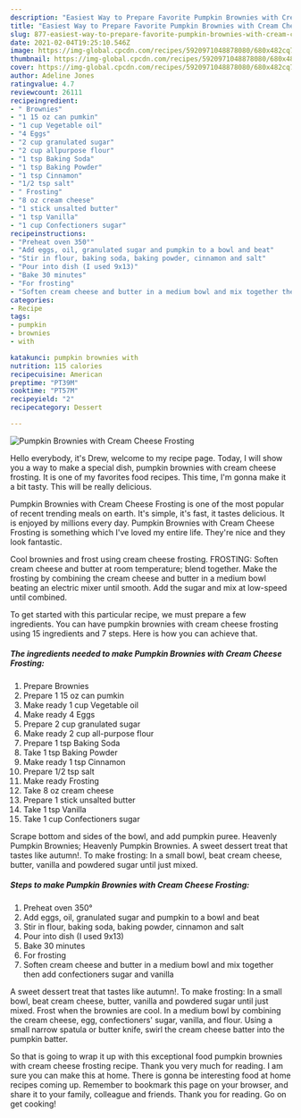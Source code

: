```yaml
---
description: "Easiest Way to Prepare Favorite Pumpkin Brownies with Cream Cheese Frosting"
title: "Easiest Way to Prepare Favorite Pumpkin Brownies with Cream Cheese Frosting"
slug: 877-easiest-way-to-prepare-favorite-pumpkin-brownies-with-cream-cheese-frosting
date: 2021-02-04T19:25:10.546Z
image: https://img-global.cpcdn.com/recipes/5920971048878080/680x482cq70/pumpkin-brownies-with-cream-cheese-frosting-recipe-main-photo.jpg
thumbnail: https://img-global.cpcdn.com/recipes/5920971048878080/680x482cq70/pumpkin-brownies-with-cream-cheese-frosting-recipe-main-photo.jpg
cover: https://img-global.cpcdn.com/recipes/5920971048878080/680x482cq70/pumpkin-brownies-with-cream-cheese-frosting-recipe-main-photo.jpg
author: Adeline Jones
ratingvalue: 4.7
reviewcount: 26111
recipeingredient:
- " Brownies"
- "1 15 oz can pumkin"
- "1 cup Vegetable oil"
- "4 Eggs"
- "2 cup granulated sugar"
- "2 cup allpurpose flour"
- "1 tsp Baking Soda"
- "1 tsp Baking Powder"
- "1 tsp Cinnamon"
- "1/2 tsp salt"
- " Frosting"
- "8 oz cream cheese"
- "1 stick unsalted butter"
- "1 tsp Vanilla"
- "1 cup Confectioners sugar"
recipeinstructions:
- "Preheat oven 350°"
- "Add eggs, oil, granulated sugar and pumpkin to a bowl and beat"
- "Stir in flour, baking soda, baking powder, cinnamon and salt"
- "Pour into dish (I used 9x13)"
- "Bake 30 minutes"
- "For frosting"
- "Soften cream cheese and butter in a medium bowl and mix together then add confectioners sugar and vanilla"
categories:
- Recipe
tags:
- pumpkin
- brownies
- with

katakunci: pumpkin brownies with 
nutrition: 115 calories
recipecuisine: American
preptime: "PT39M"
cooktime: "PT57M"
recipeyield: "2"
recipecategory: Dessert

---
```



![Pumpkin Brownies with Cream Cheese Frosting](https://img-global.cpcdn.com/recipes/5920971048878080/680x482cq70/pumpkin-brownies-with-cream-cheese-frosting-recipe-main-photo.jpg)

Hello everybody, it's Drew, welcome to my recipe page. Today, I will show you a way to make a special dish, pumpkin brownies with cream cheese frosting. It is one of my favorites food recipes. This time, I'm gonna make it a bit tasty. This will be really delicious.

Pumpkin Brownies with Cream Cheese Frosting is one of the most popular of recent trending meals on earth. It's simple, it's fast, it tastes delicious. It is enjoyed by millions every day. Pumpkin Brownies with Cream Cheese Frosting is something which I've loved my entire life. They're nice and they look fantastic.

Cool brownies and frost using cream cheese frosting. FROSTING: Soften cream cheese and butter at room temperature; blend together. Make the frosting by combining the cream cheese and butter in a medium bowl beating an electric mixer until smooth. Add the sugar and mix at low-speed until combined.


To get started with this particular recipe, we must prepare a few ingredients. You can have pumpkin brownies with cream cheese frosting using 15 ingredients and 7 steps. Here is how you can achieve that.

<!--inarticleads1-->

##### The ingredients needed to make Pumpkin Brownies with Cream Cheese Frosting:

1. Prepare  Brownies
1. Prepare 1 15 oz can pumkin
1. Make ready 1 cup Vegetable oil
1. Make ready 4 Eggs
1. Prepare 2 cup granulated sugar
1. Make ready 2 cup all-purpose flour
1. Prepare 1 tsp Baking Soda
1. Take 1 tsp Baking Powder
1. Make ready 1 tsp Cinnamon
1. Prepare 1/2 tsp salt
1. Make ready  Frosting
1. Take 8 oz cream cheese
1. Prepare 1 stick unsalted butter
1. Take 1 tsp Vanilla
1. Take 1 cup Confectioners sugar


Scrape bottom and sides of the bowl, and add pumpkin puree. Heavenly Pumpkin Brownies; Heavenly Pumpkin Brownies. A sweet dessert treat that tastes like autumn!. To make frosting: In a small bowl, beat cream cheese, butter, vanilla and powdered sugar until just mixed. 

<!--inarticleads2-->

##### Steps to make Pumpkin Brownies with Cream Cheese Frosting:

1. Preheat oven 350°
1. Add eggs, oil, granulated sugar and pumpkin to a bowl and beat
1. Stir in flour, baking soda, baking powder, cinnamon and salt
1. Pour into dish (I used 9x13)
1. Bake 30 minutes
1. For frosting
1. Soften cream cheese and butter in a medium bowl and mix together then add confectioners sugar and vanilla


A sweet dessert treat that tastes like autumn!. To make frosting: In a small bowl, beat cream cheese, butter, vanilla and powdered sugar until just mixed. Frost when the brownies are cool. In a medium bowl by combining the cream cheese, egg, confectioners&#39; sugar, vanilla, and flour. Using a small narrow spatula or butter knife, swirl the cream cheese batter into the pumpkin batter. 

So that is going to wrap it up with this exceptional food pumpkin brownies with cream cheese frosting recipe. Thank you very much for reading. I am sure you can make this at home. There is gonna be interesting food at home recipes coming up. Remember to bookmark this page on your browser, and share it to your family, colleague and friends. Thank you for reading. Go on get cooking!
